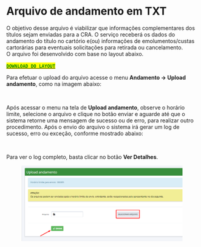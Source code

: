 # Arquivo de andamento em TXT

O objetivo desse arquivo é viabilizar que informações complementares dos títulos sejam enviadas para a CRA. O serviço receberá os dados do andamento do título no cartório e(ou) informações de emolumentos/custas cartorárias para eventuais solicitações para retirada ou cancelamento.\
O arquivo foi desenvolvido com base no layout abaixo.&#x20;

<mark style="color:green;">​</mark>[<mark style="color:green;">**`DOWNLOAD DO LAYOUT`**</mark>](https://github.com/p21sistemas/manual-cra-21/raw/main/Layout\_Andamento.pdf)<mark style="color:green;">​</mark>

Para efetuar o upload do arquivo acesse o menu **Andamento -> Upload andamento**, como na imagem abaixo:

<figure><img src="https://3536069079-files.gitbook.io/~/files/v0/b/gitbook-x-prod.appspot.com/o/spaces%2F5Jp5prZyiHiB8vcRt5k5%2Fuploads%2FLh6i7jJPSzVLp2W7LOQT%2Fimage.png?alt=media&#x26;token=7d9783a1-6c51-4955-857d-7572633537fd" alt=""><figcaption></figcaption></figure>

Após acessar o menu na tela de **Upload andamento**, observe o horário limite, selecione o arquivo e clique no botão enviar e aguarde até que o sistema retorne uma mensagem de sucesso ou de erro, para realizar outro procedimento. Após o envio do arquivo o sistema irá gerar um log de sucesso, erro ou exceção, conforme mostrado abaixo:

<figure><img src="https://3536069079-files.gitbook.io/~/files/v0/b/gitbook-x-prod.appspot.com/o/spaces%2F5Jp5prZyiHiB8vcRt5k5%2Fuploads%2Fy8vMblkBXdgIIPuo1nJo%2Fimage.png?alt=media&#x26;token=22f8a965-004a-463b-bb34-8efe2920bf71" alt=""><figcaption></figcaption></figure>

Para ver o log completo, basta clicar no botão **Ver Detalhes**.

<figure><img src="../.gitbook/assets/image (72).png" alt=""><figcaption></figcaption></figure>
